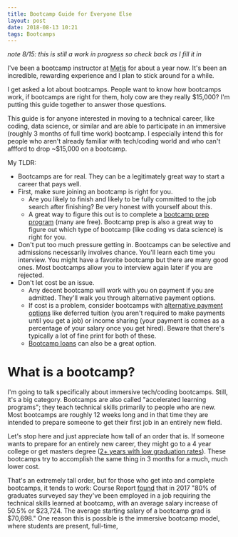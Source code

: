 ```yaml
---
title: Bootcamp Guide for Everyone Else
layout: post
date: 2018-08-13 10:21
tags: Bootcamps
---
```


*note 8/15: this is still a work in progress so check back as I fill it in*

I've been a bootcamp instructor at [Metis](https://www.thisismetis.com/) for about a year now. It's been an incredible, rewarding experience and I plan to stick around for a while.

I get asked a lot about bootcamps. People want to know how bootcamps work, if bootcamps are right for them, holy cow are they really $15,000? I'm putting this guide together to answer those questions.

This guide is for anyone interested in moving to a technical career, like coding, data science, or similar and are able to participate in an immersive (roughly 3 months of full time work) bootcamp. I especially intend this for people who aren't already familiar with tech/coding world and who can't affford to drop ~$15,000 on a bootcamp.

My TLDR:
- Bootcamps are for real. They can be a legitimately great way to start a career that pays well.
- First, make sure joining an bootcamp is right for you.
  - Are you likely to finish and likely to be fully committed to the job search after finishing? Be very honest with yourself about this.
  - A great way to figure this out is to complete a [bootcamp prep program](https://www.coursereport.com/blog/coding-bootcamp-prep-programs-the-ultimate-guide) (many are free). Bootcamp prep is also a great way to figure out which type of bootcamp (like coding vs data science) is right for you.
- Don't put too much pressure getting in. Bootcamps can be selective and admissions necessarily involves chance. You'll learn each time you interview. You might have a favorite bootcamp but there are many good ones. Most bootcamps allow you to interview again later if you are rejected.
- Don't let cost be an issue.
  - Any decent bootcamp will work with you on payment if you are admitted. They'll walk you through alternative payment options.
  - If cost is a problem, consider bootcamps with [alternative payment options](https://www.coursereport.com/blog/coding-bootcamp-deferred-tuition-income-share-agreements) like deferred tuition (you aren't required to make payments until you get a job) or income sharing (your payment is comes as a percentage of your salary once you get hired). Beware that there's typically a lot of fine print for both of these.
  - [Bootcamp loans](https://www.coursereport.com/blog/ultimate-guide-to-coding-bootcamp-loans-financing) can also be a great option.

# What is a bootcamp?

I'm going to talk specifically about immersive tech/coding bootcamps. Still, it's a big category. Bootcamps are also called "accelerated learning programs"; they teach technical skills primarily to people who are new. Most bootcamps are roughly 12 weeks long and in that time they are intended to prepare someone to get their first job in an entirely new field.

Let's stop here and just appreciate how tall of an order that is. If someone wants to prepare for an entirely new career, they might go to a 4 year college or get masters degree ([2+ years with low graduation rates](https://www.usnews.com/higher-education/online-education/articles/2017-05-12/us-news-data-how-long-it-takes-to-earn-an-online-masters-degree)). These bootcamps try to accomplish the same thing in 3 months for a much, much lower cost.

That's an extremely tall order, but for those who get into and complete bootcamps, it tends to work: Course Report [found](https://www.coursereport.com/reports/coding-bootcamp-job-placement-2017) that in 2017 "80% of graduates surveyed say they've been employed in a job requiring the technical skills learned at bootcamp, with an average salary  increase of 50.5% or $23,724. The average starting salary of a bootcamp grad is $70,698." One reason this is possible is the immersive bootcamp model, where students are present, full-time,
